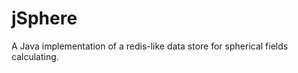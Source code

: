 jSphere
=======

A Java implementation of a redis-like data store for spherical fields calculating.
